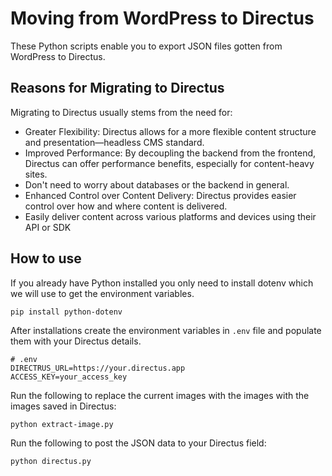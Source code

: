 # Moving from WordPress to Directus
These Python scripts enable you to export JSON files gotten from WordPress to Directus. 

## Reasons for Migrating to Directus
Migrating to Directus usually stems from the need for:
- Greater Flexibility: Directus allows for a more flexible content structure and presentation—headless CMS standard.
- Improved Performance: By decoupling the backend from the frontend, Directus can offer performance benefits, especially for content-heavy sites.
- Don't need to worry about databases or the backend in general.
- Enhanced Control over Content Delivery: Directus provides easier control over how and where content is delivered.
- Easily deliver content across various platforms and devices using their API or SDK

## How to use
If you already have Python installed you only need to install dotenv which we will use to get the environment variables.
```
pip install python-dotenv
```
After installations create the environment variables in `.env` file and populate them with your Directus details.
```
# .env
DIRECTRUS_URL=https://your.directus.app
ACCESS_KEY=your_access_key
```
Run the following to replace the current images with the images with the images saved in Directus: 
```bash
python extract-image.py
```
Run the following to post the JSON data to your Directus field:

```bash
python directus.py
```
